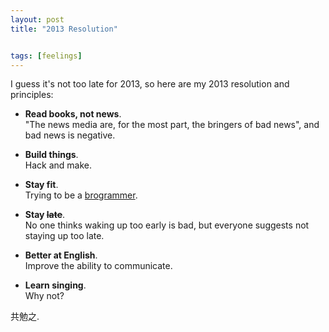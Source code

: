 ```yaml
---
layout: post
title: "2013 Resolution"


tags: [feelings]
---
```

I guess it's not too late for 2013, so here are my 2013 resolution and principles:

- **Read books, not news**.  
    "The news media are, for the most part, the bringers of bad news", and bad news is negative.

- **Build things**.  
    Hack and make.

- **Stay fit**.  
    Trying to be a <u>brogrammer</u>.

- **Stay ~~late~~**.  
    No one thinks waking up too early is bad, but everyone suggests not staying up too late.

- **Better at English**.  
    Improve the ability to communicate.

- **Learn singing**.  
    Why not?
    
共勉之.
